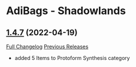 # AdiBags - Shadowlands

## [1.4.7](https://github.com/Zottelchen/adibags-shadowlands/tree/1.4.7) (2022-04-19)
[Full Changelog](https://github.com/Zottelchen/adibags-shadowlands/compare/1.4.6...1.4.7) [Previous Releases](https://github.com/Zottelchen/adibags-shadowlands/releases)

- added 5 Items to Protoform Synthesis category  
